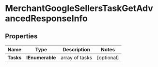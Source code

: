 # MerchantGoogleSellersTaskGetAdvancedResponseInfo


## Properties

| Name | Type | Description | Notes |
|------------ | ------------- | ------------- | -------------|
**Tasks** | **IEnumerable<MerchantGoogleSellersTaskGetAdvancedTaskInfo>** | array of tasks |[optional]|